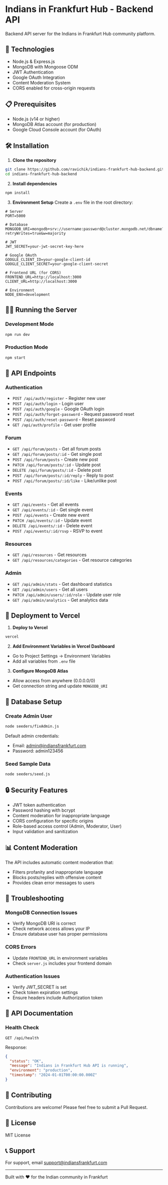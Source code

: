# Indians in Frankfurt Hub - Backend API

Backend API server for the Indians in Frankfurt Hub community platform.

## 🚀 Technologies

- Node.js & Express.js
- MongoDB with Mongoose ODM
- JWT Authentication
- Google OAuth Integration
- Content Moderation System
- CORS enabled for cross-origin requests

## 📋 Prerequisites

- Node.js (v14 or higher)
- MongoDB Atlas account (for production)
- Google Cloud Console account (for OAuth)

## 🛠️ Installation

1. **Clone the repository**
```bash
git clone https://github.com/ravichik/indians-frankfurt-hub-backend.git
cd indians-frankfurt-hub-backend
```

2. **Install dependencies**
```bash
npm install
```

3. **Environment Setup**
Create a `.env` file in the root directory:
```env
# Server
PORT=5000

# Database
MONGODB_URI=mongodb+srv://username:password@cluster.mongodb.net/dbname?retryWrites=true&w=majority

# JWT
JWT_SECRET=your-jwt-secret-key-here

# Google OAuth
GOOGLE_CLIENT_ID=your-google-client-id
GOOGLE_CLIENT_SECRET=your-google-client-secret

# Frontend URL (for CORS)
FRONTEND_URL=http://localhost:3000
CLIENT_URL=http://localhost:3000

# Environment
NODE_ENV=development
```

## 🏃‍♂️ Running the Server

### Development Mode
```bash
npm run dev
```

### Production Mode
```bash
npm start
```

## 📡 API Endpoints

### Authentication
- `POST /api/auth/register` - Register new user
- `POST /api/auth/login` - Login user
- `POST /api/auth/google` - Google OAuth login
- `POST /api/auth/forgot-password` - Request password reset
- `POST /api/auth/reset-password` - Reset password
- `GET /api/auth/profile` - Get user profile

### Forum
- `GET /api/forum/posts` - Get all forum posts
- `GET /api/forum/posts/:id` - Get single post
- `POST /api/forum/posts` - Create new post
- `PATCH /api/forum/posts/:id` - Update post
- `DELETE /api/forum/posts/:id` - Delete post
- `POST /api/forum/posts/:id/reply` - Reply to post
- `POST /api/forum/posts/:id/like` - Like/unlike post

### Events
- `GET /api/events` - Get all events
- `GET /api/events/:id` - Get single event
- `POST /api/events` - Create new event
- `PATCH /api/events/:id` - Update event
- `DELETE /api/events/:id` - Delete event
- `POST /api/events/:id/rsvp` - RSVP to event

### Resources
- `GET /api/resources` - Get resources
- `GET /api/resources/categories` - Get resource categories

### Admin
- `GET /api/admin/stats` - Get dashboard statistics
- `GET /api/admin/users` - Get all users
- `PATCH /api/admin/users/:id/role` - Update user role
- `GET /api/admin/analytics` - Get analytics data

## 🚀 Deployment to Vercel

1. **Deploy to Vercel**
```bash
vercel
```

2. **Add Environment Variables in Vercel Dashboard**
- Go to Project Settings → Environment Variables
- Add all variables from `.env` file

3. **Configure MongoDB Atlas**
- Allow access from anywhere (0.0.0.0/0)
- Get connection string and update `MONGODB_URI`

## 🔧 Database Setup

### Create Admin User
```bash
node seeders/fixAdmin.js
```
Default admin credentials:
- Email: admin@indiansfrankfurt.com
- Password: admin123456

### Seed Sample Data
```bash
node seeders/seed.js
```

## 🔒 Security Features

- JWT token authentication
- Password hashing with bcrypt
- Content moderation for inappropriate language
- CORS configuration for specific origins
- Role-based access control (Admin, Moderator, User)
- Input validation and sanitization

## 📊 Content Moderation

The API includes automatic content moderation that:
- Filters profanity and inappropriate language
- Blocks posts/replies with offensive content
- Provides clean error messages to users

## 🐛 Troubleshooting

### MongoDB Connection Issues
- Verify MongoDB URI is correct
- Check network access allows your IP
- Ensure database user has proper permissions

### CORS Errors
- Update `FRONTEND_URL` in environment variables
- Check `server.js` includes your frontend domain

### Authentication Issues
- Verify JWT_SECRET is set
- Check token expiration settings
- Ensure headers include Authorization token

## 📝 API Documentation

### Health Check
```
GET /api/health
```
Response:
```json
{
  "status": "OK",
  "message": "Indians in Frankfurt Hub API is running",
  "environment": "production",
  "timestamp": "2024-01-01T00:00:00.000Z"
}
```

## 🤝 Contributing

Contributions are welcome! Please feel free to submit a Pull Request.

## 📄 License

MIT License

## 📞 Support

For support, email support@indiansfrankfurt.com

---
Built with ❤️ for the Indian community in Frankfurt